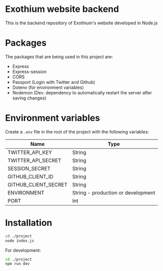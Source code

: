 # Exothium website backend
This is the backend repository of Exothium's website developed in Node.js

# Packages
The packages that are being used in this project are:

- Express
- Express-session
- CORS
- Passport (Login with Twitter and Github)
- Dotenv (for environment variables)
- Nodemon (Dev. dependency to automatically restart the server after saving changes)


# Environment variables
Create a `.env` file in the root of the project with the following variables:

| Name | Type |
| ---- | ---- |
| TWITTER_API_KEY | String |
| TWITTER_API_SECRET | String |
| SESSION_SECRET | String |
| GITHUB_CLIENT_ID | String |
| GITHUB_CLIENT_SECRET | String |
| ENVIRONMENT | String - production or development |
| PORT | Int |

# Installation
```sh
cd ./project
node index.js
```

For development:
```sh
cd ./project
npm run dev
```